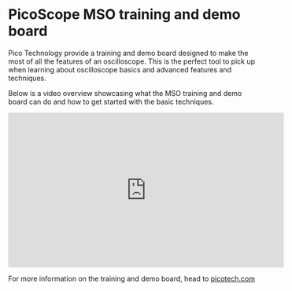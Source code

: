 # PicoScope MSO training and demo board
Pico Technology provide a training and demo board designed to make the most of all the features of an oscilloscope.
This is the perfect tool to pick up when learning about oscilloscope basics and advanced features and techniques. 

Below is a video overview showcasing what the MSO training and demo board can do and how to get started with the basic techniques.
<iframe width="560" height="315" src="https://www.youtube.com/embed/EZXA9hbrJH8?si=9BXJqYqKZ2D-anVH" title="YouTube video player" frameborder="0" allow="accelerometer; autoplay; clipboard-write; encrypted-media; gyroscope; picture-in-picture; web-share" allowfullscreen></iframe>

For more information on the training and demo board, head to [picotech.com](https://www.picotech.com/accessories/mixed-signal-oscilloscope-training-and-demo-board)